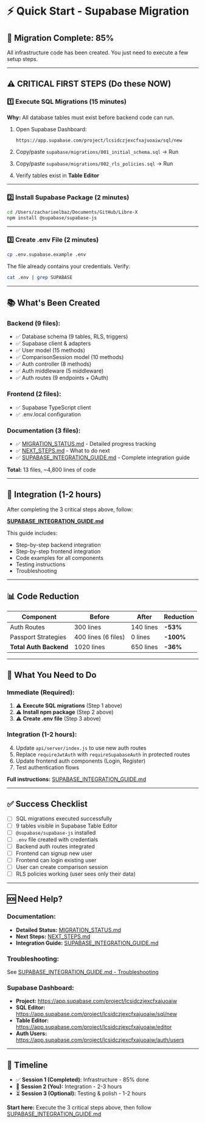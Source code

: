 # ⚡ Quick Start - Supabase Migration

## 🎉 Migration Complete: 85%

All infrastructure code has been created. You just need to execute a few setup steps.

---

## ⚠️ CRITICAL FIRST STEPS (Do these NOW)

### 1️⃣ Execute SQL Migrations (15 minutes)

**Why:** All database tables must exist before backend code can run.

1. Open Supabase Dashboard:
   ```
   https://app.supabase.com/project/lcsidczjexcfxajuoaiw/sql/new
   ```

2. Copy/paste `supabase/migrations/001_initial_schema.sql` → Run
3. Copy/paste `supabase/migrations/002_rls_policies.sql` → Run
4. Verify tables exist in **Table Editor**

---

### 2️⃣ Install Supabase Package (2 minutes)

```bash
cd /Users/zacharieelbaz/Documents/GitHub/Libre-X
npm install @supabase/supabase-js
```

---

### 3️⃣ Create .env File (2 minutes)

```bash
cp .env.supabase.example .env
```

The file already contains your credentials. Verify:
```bash
cat .env | grep SUPABASE
```

---

## 📚 What's Been Created

### Backend (9 files):
- ✅ Database schema (9 tables, RLS, triggers)
- ✅ Supabase client & adapters
- ✅ User model (15 methods)
- ✅ ComparisonSession model (10 methods)
- ✅ Auth controller (8 methods)
- ✅ Auth middleware (5 middleware)
- ✅ Auth routes (9 endpoints + OAuth)

### Frontend (2 files):
- ✅ Supabase TypeScript client
- ✅ .env.local configuration

### Documentation (3 files):
- ✅ [MIGRATION_STATUS.md](./MIGRATION_STATUS.md) - Detailed progress tracking
- ✅ [NEXT_STEPS.md](./NEXT_STEPS.md) - What to do next
- ✅ [SUPABASE_INTEGRATION_GUIDE.md](./SUPABASE_INTEGRATION_GUIDE.md) - Complete integration guide

**Total:** 13 files, ~4,800 lines of code

---

## 🔗 Integration (1-2 hours)

After completing the 3 critical steps above, follow:

**[SUPABASE_INTEGRATION_GUIDE.md](./SUPABASE_INTEGRATION_GUIDE.md)**

This guide includes:
- Step-by-step backend integration
- Step-by-step frontend integration
- Code examples for all components
- Testing instructions
- Troubleshooting

---

## 📊 Code Reduction

| Component | Before | After | Reduction |
|-----------|--------|-------|-----------|
| Auth Routes | 300 lines | 140 lines | **-53%** |
| Passport Strategies | 400 lines (6 files) | 0 lines | **-100%** |
| **Total Auth Backend** | 1020 lines | 650 lines | **-36%** |

---

## 🎯 What You Need to Do

### Immediate (Required):
1. ⚠️ **Execute SQL migrations** (Step 1 above)
2. ⚠️ **Install npm package** (Step 2 above)
3. ⚠️ **Create .env file** (Step 3 above)

### Integration (1-2 hours):
4. Update `api/server/index.js` to use new auth routes
5. Replace `requireJwtAuth` with `requireSupabaseAuth` in protected routes
6. Update frontend auth components (Login, Register)
7. Test authentication flows

**Full instructions:** [SUPABASE_INTEGRATION_GUIDE.md](./SUPABASE_INTEGRATION_GUIDE.md)

---

## ✅ Success Checklist

- [ ] SQL migrations executed successfully
- [ ] 9 tables visible in Supabase Table Editor
- [ ] `@supabase/supabase-js` installed
- [ ] `.env` file created with credentials
- [ ] Backend auth routes integrated
- [ ] Frontend can signup new user
- [ ] Frontend can login existing user
- [ ] User can create comparison session
- [ ] RLS policies working (user sees only their data)

---

## 🆘 Need Help?

### Documentation:
- **Detailed Status:** [MIGRATION_STATUS.md](./MIGRATION_STATUS.md)
- **Next Steps:** [NEXT_STEPS.md](./NEXT_STEPS.md)
- **Integration Guide:** [SUPABASE_INTEGRATION_GUIDE.md](./SUPABASE_INTEGRATION_GUIDE.md)

### Troubleshooting:
See [SUPABASE_INTEGRATION_GUIDE.md - Troubleshooting](./SUPABASE_INTEGRATION_GUIDE.md#-troubleshooting)

### Supabase Dashboard:
- **Project:** https://app.supabase.com/project/lcsidczjexcfxajuoaiw
- **SQL Editor:** https://app.supabase.com/project/lcsidczjexcfxajuoaiw/sql/new
- **Table Editor:** https://app.supabase.com/project/lcsidczjexcfxajuoaiw/editor
- **Auth Users:** https://app.supabase.com/project/lcsidczjexcfxajuoaiw/auth/users

---

## 🚀 Timeline

- ✅ **Session 1 (Completed):** Infrastructure - 85% done
- 🔄 **Session 2 (You):** Integration - 2-3 hours
- ⏳ **Session 3 (Optional):** Testing & polish - 1-2 hours

**Start here:** Execute the 3 critical steps above, then follow [SUPABASE_INTEGRATION_GUIDE.md](./SUPABASE_INTEGRATION_GUIDE.md)
